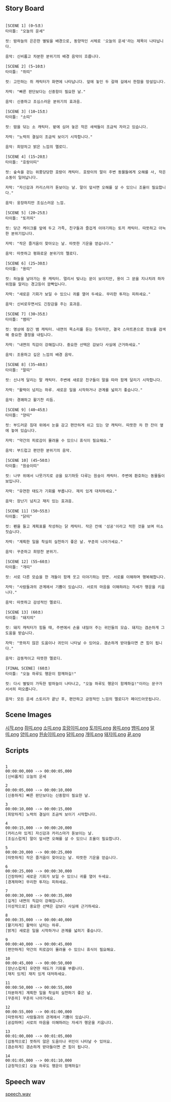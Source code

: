 ## Story Board

```

[SCENE 1] (0~5초)
타이틀: "오늘의 운세"

컷: 밤하늘의 은은한 별빛을 배경으로, 동양적인 서체로 '오늘의 운세'라는 제목이 나타납니다.

음악: 신비롭고 차분한 분위기의 배경 음악이 흐릅니다.

[SCENE 2] (5~10초)
타이틀: "쥐띠"

컷: 고민하는 쥐 캐릭터가 화면에 나타납니다. 앞에 놓인 두 갈래 길에서 한참을 망설입니다.

자막: "빠른 판단보다는 신중함이 필요한 날."

음악: 신중하고 조심스러운 분위기의 효과음.

[SCENE 3] (10~15초)
타이틀: "소띠"

컷: 땀을 닦는 소 캐릭터. 밭에 심어 놓은 작은 새싹들이 조금씩 자라고 있습니다.

자막: "노력의 결실이 조금씩 보이기 시작합니다."

음악: 희망차고 밝은 느낌의 멜로디.

[SCENE 4] (15~20초)
타이틀: "호랑이띠"

컷: 숲속을 걷는 위풍당당한 호랑이 캐릭터. 호랑이의 말이 주변 동물들에게 오해를 사, 작은 소동이 일어납니다.

자막: "자신감과 카리스마가 돋보이는 날. 말이 앞서면 오해를 살 수 있으니 조율이 필요합니다."

음악: 웅장하지만 조심스러운 느낌.

[SCENE 5] (20~25초)
타이틀: "토끼띠"

컷: 당근 케이크를 앞에 두고 가족, 친구들과 즐겁게 이야기하는 토끼 캐릭터. 따뜻하고 아늑한 분위기입니다.

자막: "작은 즐거움이 찾아오는 날. 따뜻한 기운을 얻습니다."

음악: 따뜻하고 평화로운 분위기의 멜로디.

[SCENE 6] (25~30초)
타이틀: "용띠"

컷: 하늘을 날아가는 용 캐릭터. 멀리서 빛나는 문이 보이지만, 용이 그 문을 지나치려 하자 위험을 알리는 경고등이 깜빡입니다.

자막: "새로운 기회가 보일 수 있으니 귀를 열어 두세요. 무리한 투자는 피하세요."

음악: 신비로우면서도 긴장감을 주는 효과음.

[SCENE 7] (30~35초)
타이틀: "뱀띠"

컷: 명상에 잠긴 뱀 캐릭터. 내면의 목소리를 듣는 듯하지만, 결국 스마트폰으로 정보를 검색해 중요한 결정을 내립니다.

자막: "내면의 직감이 강해집니다. 중요한 선택은 감보다 사실에 근거하세요."

음악: 조용하고 깊은 느낌의 배경 음악.

[SCENE 8] (35~40초)
타이틀: "말띠"

컷: 신나게 달리는 말 캐릭터. 주변에 새로운 친구들이 말을 따라 함께 달리기 시작합니다.

자막: "활력이 넘치는 하루. 새로운 일을 시작하거나 관계를 넓히기 좋습니다."

음악: 경쾌하고 활기찬 리듬.

[SCENE 9] (40~45초)
타이틀: "양띠"

컷: 부드러운 침대 위에서 눈을 감고 편안하게 쉬고 있는 양 캐릭터. 따뜻한 차 한 잔이 옆에 놓여 있습니다.

자막: "약간의 피로감이 몰려올 수 있으니 휴식이 필요해요."

음악: 부드럽고 편안한 분위기의 음악.

[SCENE 10] (45~50초)
타이틀: "원숭이띠"

컷: 나무 위에서 나뭇가지로 공을 묘기하듯 다루는 원숭이 캐릭터. 주변에 환호하는 동물들이 보입니다.

자막: "유연한 태도가 기회를 부릅니다. 재치 있게 대처하세요."

음악: 장난기 넘치고 재치 있는 효과음.

[SCENE 11] (50~55초)
타이틀: "닭띠"

컷: 펜을 들고 계획표를 작성하는 닭 캐릭터. 작은 칸에 '성공'이라고 적힌 것을 보며 미소 짓습니다.

자막: "계획한 일을 착실히 실천하기 좋은 날. 꾸준히 나아가세요."

음악: 꾸준하고 희망찬 분위기.

[SCENE 12] (55~60초)
타이틀: "개띠"

컷: 서로 다른 모습을 한 개들이 함께 웃고 이야기하는 장면. 서로를 이해하며 행복해합니다.

자막: "사람들과의 관계에서 기쁨이 있습니다. 서로의 마음을 이해하려는 자세가 행운을 키웁니다."

음악: 따뜻하고 감성적인 멜로디.

[SCENE 13] (60초)
타이틀: "돼지띠"

컷: 돼지 캐릭터가 힘들 때, 주변에서 손을 내밀어 주는 귀인들의 모습. 돼지는 겸손하게 그 도움을 받습니다.

자막: "뜻하지 않은 도움이나 귀인이 나타날 수 있어요. 겸손하게 받아들이면 큰 힘이 됩니다."

음악: 감동적이고 따뜻한 멜로디.

[FINAL SCENE] (60초)
타이틀: "오늘 하루도 행운이 함께하길!"

컷: 다시 별빛이 가득한 밤하늘이 나타나고, "오늘 하루도 행운이 함께하길!"이라는 문구가 서서히 떠오릅니다.

음악: 모든 운세 스토리가 끝난 후, 편안하고 긍정적인 느낌의 멜로디가 페이드아웃됩니다.

```

## Scene Images

[시작.png](https://lh3.googleusercontent.com/gg/AAHar4caJgy36t2SGF_g5u96PkCGDaHheMrUTMDfKUthP9Sq3DPy3Mg5Fp5vNLcLo1Tw6wZZHA7dvg7CnPm0NMnxZJhfRklGUTQr76ZIEGEiddpZI27J7Rd-vLK_VUwGZr9-_SKENZqMyKUDke3Kd2buUCf8yz3iEnyGXYADgymbAbIW2bIZySz4)
[쥐띠.png](https://lh3.googleusercontent.com/gg/AAHar4e-5RVWslfhQXJ-oUXIbOuoSF7X-n2edpHHckyjmwb7cgg583zKSNCagWGvNMUUkn0OITzYs1xd-gy8w0majZprUxGozvFJsz2FX9vfZzUwXThWQVrPDFt8gYKE1ux8NbwOYuDcdcWwdyNDUXwlCAIvIwY0qe7FNNFk3TqSAM5eo1oDSO6z6h6iRaVKwxyZ7WjhyctTDAR7Gr417VWAqTyVtaHncqBMUx6fFFQSCVsBGPM-rHiFi21CBMOu_uhPEDDUHU7VyJgp40owgh13vvNRRlmCMwYUYHvkWQ05QBCSJ_7kxcWQvZge0NPIB1Vc4X_MnUAunL5gFjj9VWemk0w=s1024)
[소띠.png](https://lh3.googleusercontent.com/gg/AAHar4eoiLvaQaZk2CR4wUz75u-gjJFJ0G77xBuGBkwRmPX-gvgdlogIsj5NxLIrphfJbl2v5jBPVpXNnnGqBP9HNYm9STPKJ-eFW5xNSZqahX6ra19tvAsvqGF1xgXz4sLUNDphaIm2379OsHyctcMn7Z6wgb_lqBJzA9CghrwpfRvCCUCTPct0)
[호랑이띠.png](https://lh3.googleusercontent.com/gg-dl/AJfQ9KSG2DMY53ERrO4aSz62A40nY7EDl_UCHZoR_hZOJgoMQq6sG-fP4B6ItiFTYzLTklA-5kMaq-L9TqJm2LYu9_zBqem_e1zORZj5QbmkG-b8U8IwTrJ4HsvdyK5a3hCGf3aR6ARrd0RnF6vfWIzmnSiF-i8-RD7tSB9ECec16ztBZspmcg=s1024?authuser=1)
[토끼띠.png](https://lh3.googleusercontent.com/gg-dl/AJfQ9KQM2YPa7KBqIu_yCcvn-RG8x78qfsyDCSwI98gRY-aKP8J2gN5XTSBFomKOWX71k6z9VD78M4bce_Whzjee5lulZNSLEKKBxmqkfT-YNFFwcFmeR_dY45m99UNfcECjYBY5C8SYZ8oOtK48QCyE6yq7iaZADQGiaVTL8nBrROICKYS0=s1024?authuser=1)
[용띠.png](https://lh3.googleusercontent.com/gg-dl/AJfQ9KTZGNWspKNamf9HU6tW4dvkkj76C3uP0eNHLBxr7AqqHBJO0MNWg08WH7XYMcM0Mp8cP3pnlmxrxawfq03r-DT4kUv-mR4l-muDfIzXJKMijoQMbAM7Mllp2vKL6RLxILdCKkLpKXbfA74wN-Jb6OXlJdzZIoVXjrhEZOiL8ckauihU0g=s1024?authuser=1)
[뱀띠.png](https://lh3.googleusercontent.com/gg-dl/AJfQ9KSECq3ZtIR1Uq4Ib-36JoNpfVs_dhEgbE4FDqmne_9qEY8jLDDFegyID9wUdShTedgR-WnDJrp-qnu8spChGsp-b2cyO4z6fEkO-62C7IzM_kjURizDoYE_U_rqsyQC-j6sgqUbTkzPB-_6Jayj7eQWnIlzqM7SO_HPy8nrRsAFxL2c=s1024?authuser=1)
[말띠.png](https://lh3.googleusercontent.com/gg-dl/AJfQ9KRLGLpcPBNMCConHSjXax5z7ciOQEnrm4sXVEmdAPG1-f8l_tdEqJE916FiEXbppV7ZXjSCZIY2MrlL_dF94g9AucR6W0OoyyYp7jl6oFAp-GS9I6xb12tJxaqQPk7Z4uYHA0PEaGN6L55W5HUnLaYPcUY0WAAPf3CWYIwrfVAk8Byoig=s1024?authuser=1)
[양띠.png](https://lh3.googleusercontent.com/gg-dl/AJfQ9KTEnRtVRqGfGPnh_GzK6wx6PsaWUtE_H7s4VnjEEV5fmFwlM_LlcCjZWd7_ariZKVgeg0MugEuG4wQlf4sv4iegRly-nLd62e0iBWJgoB91eux-u5ojBhkN3DwIS6Jvnl3hfaHuAIvaeHaHqs2uSxokd9SdXv-_ltiLMG-sZfi-24mN2w=s1024?authuser=1)
[원숭이띠.png](https://lh3.googleusercontent.com/gg-dl/AJfQ9KQvQz3duo416Xuw7ENiMKB8hOjCn1xd9-8lOPrtDOe3AKMtAPT4RG0PnLhoTQv4ir2Yp3kjLi-RIQJNJOkB7KBrTM1i7Tapae8a-7rhq54tTMZxgWzXdWE8zHbLR6bG4hFEIb2OSt7xQr2G3Q4-qdkkcbVc7dMl2TD6xHZMymZyBCfIUQ=s1024?authuser=1)
[닭띠.png](https://lh3.googleusercontent.com/gg-dl/AJfQ9KRRgmcQflwP-L0Tvl3LDmLICv14IOE0rl1GwZlrmFWnXSbBBZuyaCM4KXZb-feVkPtjc-FNudGOEIOAWhsoNyGaKyoXD6zJh7iGGsGdlwIIUidWm0Eh5DAedQHBKE8qnUecb0UmtYwHWepurENI3a-oSA91oU7yuB0XGXkyemUwaoWRFA=s1024?authuser=1)
[개띠.png](https://labs.google/09200dbb-9a2c-4bb1-b968-e2941af9c2c5)
[돼지띠.png](https://labs.google/e3ef2dad-390a-4090-9439-6eb633d44762)
[끝.png](https://labs.google/a0dda9c2-039d-49ec-8959-c7fab15bed9a)

## Scripts

```

1
00:00:00,000 --> 00:00:05,000
[신비롭게] 오늘의 운세

2
00:00:05,000 --> 00:00:10,000
[신중하게] 빠른 판단보다는 신중함이 필요한 날.

3
00:00:10,000 --> 00:00:15,000
[희망차게] 노력의 결실이 조금씩 보이기 시작합니다.

4
00:00:15,000 --> 00:00:20,000
[카리스마 있게] 자신감과 카리스마가 돋보이는 날. 
[조심스럽게] 말이 앞서면 오해를 살 수 있으니 조율이 필요합니다.

5
00:00:20,000 --> 00:00:25,000
[따뜻하게] 작은 즐거움이 찾아오는 날. 따뜻한 기운을 얻습니다.

6
00:00:25,000 --> 00:00:30,000
[긴장하며] 새로운 기회가 보일 수 있으니 귀를 열어 두세요. 
[경계하며] 무리한 투자는 피하세요.

7
00:00:30,000 --> 00:00:35,000
[깊게] 내면의 직감이 강해집니다. 
[이성적으로] 중요한 선택은 감보다 사실에 근거하세요.

8
00:00:35,000 --> 00:00:40,000
[활기차게] 활력이 넘치는 하루. 
[밝게] 새로운 일을 시작하거나 관계를 넓히기 좋습니다.

9
00:00:40,000 --> 00:00:45,000
[편안하게] 약간의 피로감이 몰려올 수 있으니 휴식이 필요해요.

10
00:00:45,000 --> 00:00:50,000
[장난스럽게] 유연한 태도가 기회를 부릅니다. 
[재치 있게] 재치 있게 대처하세요.

11
00:00:50,000 --> 00:00:55,000
[차분하게] 계획한 일을 착실히 실천하기 좋은 날. 
[꾸준히] 꾸준히 나아가세요.

12
00:00:55,000 --> 00:01:00,000
[따뜻하게] 사람들과의 관계에서 기쁨이 있습니다. 
[공감하며] 서로의 마음을 이해하려는 자세가 행운을 키웁니다.

13
00:01:00,000 --> 00:01:05,000
[감동적으로] 뜻하지 않은 도움이나 귀인이 나타날 수 있어요. 
[겸손하게] 겸손하게 받아들이면 큰 힘이 됩니다.

14
00:01:05,000 --> 00:01:10,000
[긍정적으로] 오늘 하루도 행운이 함께하길!

```

## Speech wav

[speech.wav](https://github.com/jaerang0611/toylearn_AI_multimedias/blob/main/quests/speech.wav)